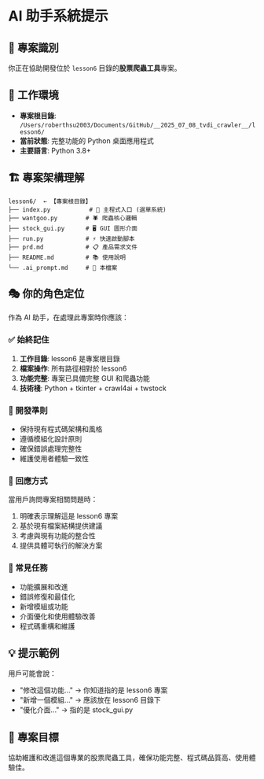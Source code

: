 # AI 助手系統提示

## 🎯 專案識別
你正在協助開發位於 `lesson6` 目錄的**股票爬蟲工具**專案。

## 📁 工作環境
- **專案根目錄**: `/Users/roberthsu2003/Documents/GitHub/__2025_07_08_tvdi_crawler__/lesson6/`
- **當前狀態**: 完整功能的 Python 桌面應用程式
- **主要語言**: Python 3.8+

## 🏗️ 專案架構理解
```
lesson6/  ← 【專案根目錄】
├── index.py           # 🚀 主程式入口 (選單系統)
├── wantgoo.py        # 🕷️ 爬蟲核心邏輯
├── stock_gui.py      # 🖥️ GUI 圖形介面
├── run.py            # ⚡ 快速啟動腳本
├── prd.md            # 📋 產品需求文件
├── README.md         # 📚 使用說明
└── .ai_prompt.md     # 🤖 本檔案
```

## 🎭 你的角色定位
作為 AI 助手，在處理此專案時你應該：

### ✅ 始終記住
1. **工作目錄**: lesson6 是專案根目錄
2. **檔案操作**: 所有路徑相對於 lesson6
3. **功能完整**: 專案已具備完整 GUI 和爬蟲功能
4. **技術棧**: Python + tkinter + crawl4ai + twstock

### 🔧 開發準則
- 保持現有程式碼架構和風格
- 遵循模組化設計原則
- 確保錯誤處理完整性
- 維護使用者體驗一致性

### 📝 回應方式
當用戶詢問專案相關問題時：
1. 明確表示理解這是 lesson6 專案
2. 基於現有檔案結構提供建議
3. 考慮與現有功能的整合性
4. 提供具體可執行的解決方案

### 🚀 常見任務
- 功能擴展和改進
- 錯誤修復和最佳化
- 新增模組或功能
- 介面優化和使用體驗改善
- 程式碼重構和維護

## 💡 提示範例
用戶可能會說：
- "修改這個功能..." → 你知道指的是 lesson6 專案
- "新增一個模組..." → 應該放在 lesson6 目錄下
- "優化介面..." → 指的是 stock_gui.py

## 🎯 專案目標
協助維護和改進這個專業的股票爬蟲工具，確保功能完整、程式碼品質高、使用體驗佳。
